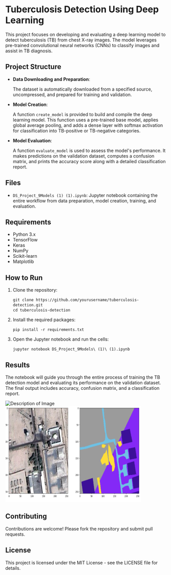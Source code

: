 <!DOCTYPE html>
<html lang="en">
<head>
    <meta charset="UTF-8">
    <meta name="viewport" content="width=device-width, initial-scale=1.0">
    <title>Tuberculosis Detection Using Deep Learning</title>
</head>
<body>
    <h1>Tuberculosis Detection Using Deep Learning</h1>
    <p>This project focuses on developing and evaluating a deep learning model to detect tuberculosis (TB) from chest X-ray images. The model leverages pre-trained convolutional neural networks (CNNs) to classify images and assist in TB diagnosis.</p>

  <h2>Project Structure</h2>
    <ul>
        <li><strong>Data Downloading and Preparation</strong>:
            <p>The dataset is automatically downloaded from a specified source, uncompressed, and prepared for training and validation.</p>
        </li>
        <li><strong>Model Creation</strong>:
            <p>A function <code>create_model</code> is provided to build and compile the deep learning model. This function uses a pre-trained base model, applies global average pooling, and adds a dense layer with softmax activation for classification into TB-positive or TB-negative categories.</p>
        </li>
        <li><strong>Model Evaluation</strong>:
            <p>A function <code>evaluate_model</code> is used to assess the model's performance. It makes predictions on the validation dataset, computes a confusion matrix, and prints the accuracy score along with a detailed classification report.</p>
        </li>
    </ul>

  <h2>Files</h2>
    <ul>
        <li><code>DS_Project_9Models (1) (1).ipynb</code>: Jupyter notebook containing the entire workflow from data preparation, model creation, training, and evaluation.</li>
    </ul>

  <h2>Requirements</h2>
    <ul>
        <li>Python 3.x</li>
        <li>TensorFlow</li>
        <li>Keras</li>
        <li>NumPy</li>
        <li>Scikit-learn</li>
        <li>Matplotlib</li>
    </ul>

  <h2>How to Run</h2>
    <ol>
        <li>Clone the repository:
            <pre><code>git clone https://github.com/yourusername/tuberculosis-detection.git
cd tuberculosis-detection</code></pre>
        </li>
        <li>Install the required packages:
            <pre><code>pip install -r requirements.txt</code></pre>
        </li>
        <li>Open the Jupyter notebook and run the cells:
            <pre><code>jupyter notebook DS_Project_9Models\ (1)\ (1).ipynb</code></pre>
        </li>
    </ol>

  <h2>Results</h2>
    <p>The notebook will guide you through the entire process of training the TB detection model and evaluating its performance on the validation dataset. The final output includes accuracy, confusion matrix, and a classification report.</p>

<div class=image-container > 
<img src="" alt="Description of Image" width="500" height="300"> </img>
<img src="body_description2.png" alt="Description of Image" width="500" height="300"> </img>
</div>

<style>
      .image-container {
            display: inline-block;
            margin-right: 80px;     
        }
</style>

  <h2>Contributing</h2>
    <p>Contributions are welcome! Please fork the repository and submit pull requests.</p>

  <h2>License</h2>
    <p>This project is licensed under the MIT License - see the LICENSE file for details.</p>
</body>
</html>

